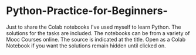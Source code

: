 # Python-Practice-for-Beginners-
Just to share the Colab notebooks I've used myself to learn Python. The solutions for the tasks are included. 
The notebooks can be from a variety of Mooc Courses online. The source is indicated at the title. 
Open as a Colab Notebook if you want the solutions remain hidden until clicked on. 
